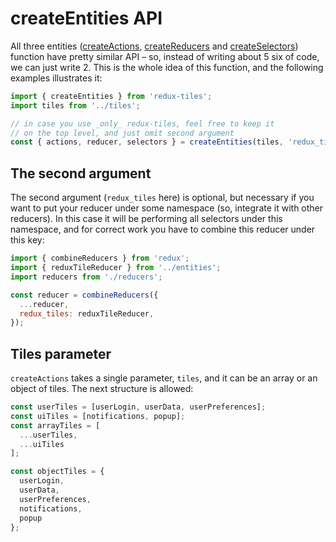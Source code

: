 # createEntities API

All three entities ([createActions](./createActions.md), [createReducers](./createReducers.md) and [createSelectors](./createSelectors.md)) function have pretty similar API – so, instead of writing about 5 six of code, we can just write 2. This is the whole idea of this function, and the following examples illustrates it:

```javascript
import { createEntities } from 'redux-tiles';
import tiles from '../tiles';

// in case you use _only_ redux-tiles, feel free to keep it
// on the top level, and just omit second argument
const { actions, reducer, selectors } = createEntities(tiles, 'redux_tiles');
```

## The second argument

The second argument (`redux_tiles` here) is optional, but necessary if you want to put your reducer under some namespace (so, integrate it with other reducers). In this case it will be performing all selectors under this namespace, and for correct work you have to combine this reducer under this key:

```javascript
import { combineReducers } from 'redux';
import { reduxTileReducer } from '../entities';
import reducers from './reducers';

const reducer = combineReducers({
  ...reducer,
  redux_tiles: reduxTileReducer,
});
```

## Tiles parameter

`createActions` takes a single parameter, `tiles`, and it can be an array or an object of tiles. The next structure is allowed:

```javascript
const userTiles = [userLogin, userData, userPreferences];
const uiTiles = [notifications, popup];
const arrayTiles = [
  ...userTiles,
  ...uiTiles
];

const objectTiles = {
  userLogin,
  userData,
  userPreferences,
  notifications,
  popup
};
```
